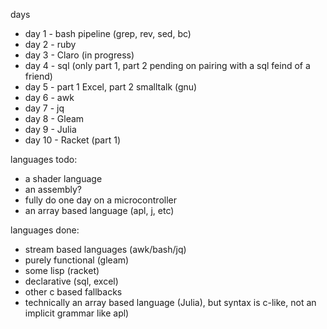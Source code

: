 days
- day 1 - bash pipeline (grep, rev, sed, bc)
- day 2 - ruby
- day 3 - Claro (in progress)
- day 4 - sql (only part 1, part 2 pending on pairing with a sql feind of a friend)
- day 5 - part 1 Excel, part 2 smalltalk (gnu)
- day 6 - awk
- day 7 - jq
- day 8 - Gleam
- day 9 - Julia
- day 10 - Racket (part 1)

languages todo:
- a shader language
- an assembly?
- fully do one day on a microcontroller
- an array based language (apl, j, etc)

languages done:
- stream based languages (awk/bash/jq)
- purely functional (gleam)
- some lisp (racket)
- declarative (sql, excel)
- other c based fallbacks
- technically an array based language (Julia), but syntax is c-like, not an implicit grammar like apl)
